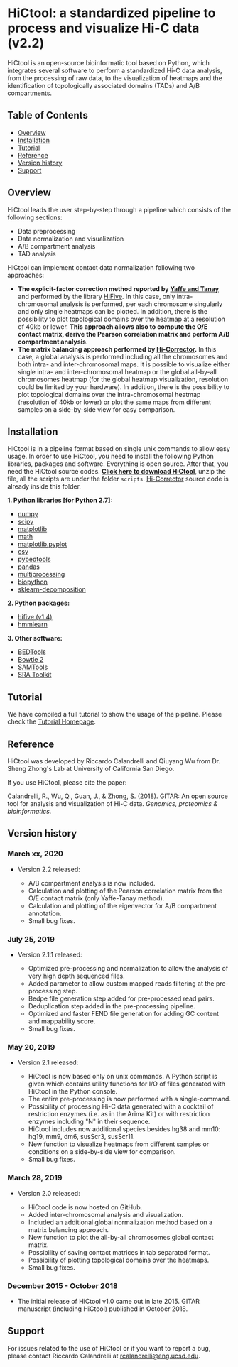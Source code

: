 # HiCtool: a standardized pipeline to process and visualize Hi-C data (v2.2)

HiCtool is an open-source bioinformatic tool based on Python, which integrates several software to perform a standardized Hi-C data analysis, from the processing of raw data, to the visualization of heatmaps and the identification of topologically associated domains (TADs) and A/B compartments.

## Table of Contents

- [Overview](#overview)
- [Installation](#installation)
- [Tutorial](#tutorial)
- [Reference](#reference)
- [Version history](#version-history)
- [Support](#support)

## Overview

HiCtool leads the user step-by-step through a pipeline which consists of the following sections:

- Data preprocessing
- Data normalization and visualization
- A/B compartment analysis
- TAD analysis

HiCtool can implement contact data normalization following two approaches: 

- **The explicit-factor correction method reported by [Yaffe and Tanay](https://www.nature.com/articles/ng.947)** and performed by the library [HiFive](https://genomebiology.biomedcentral.com/articles/10.1186/s13059-015-0806-y). In this case, only intra-chromosomal analysis is performed, per each chromosome singularly and only single heatmaps can be plotted. In addition, there is the possibility to plot topological domains over the heatmap at a resolution of 40kb or lower. **This approach allows also to compute the O/E contact matrix, derive the Pearson correlation matrix and perform A/B compartment analysis**.
- **The matrix balancing approach performed by [Hi-Corrector](https://www.ncbi.nlm.nih.gov/pmc/articles/PMC4380031/).** In this case, a global analysis is performed including all the chromosomes and both intra- and inter-chromosomal maps. It is possible to visualize either single intra- and inter-chromosomal heatmap or the global all-by-all chromosomes heatmap (for the global heatmap visualization, resolution could be limited by your hardware). In addition, there is the possibility to plot topological domains over the intra-chromosomal heatmap (resolution of 40kb or lower) or plot the same maps from different samples on a side-by-side view for easy comparison.

## Installation

HiCtool is in a pipeline format based on single unix commands to allow easy usage. In order to use HiCtool, you need to install the following Python libraries, packages and software. Everything is open source. After that, you need the HiCtool source codes. **[Click here to download HiCtool](https://github.com/Zhong-Lab-UCSD/HiCtool/archive/master.zip)**, unzip the file, all the scripts are under the folder ``scripts``. [Hi-Corrector](http://zhoulab.usc.edu/Hi-Corrector/) source code is already inside this folder.

**1. Python libraries [for Python 2.7]:**

- [numpy](http://scipy.org/)
- [scipy](http://scipy.org/)
- [matplotlib](http://matplotlib.org/)
- [math](https://docs.python.org/2/library/math.html)
- [matplotlib.pyplot](http://matplotlib.org/api/pyplot_api.html#module-matplotlib.pyplot/)
- [csv](https://docs.python.org/2/library/csv.html)
- [pybedtools](https://daler.github.io/pybedtools/)
- [pandas](https://pandas.pydata.org/)
- [multiprocessing](https://docs.python.org/2/library/multiprocessing.html)
- [biopython](http://biopython.org/)
- [sklearn-decomposition](https://scikit-learn.org/)

**2. Python packages:**

- [hifive (v1.4)](http://bxlab-hifive.readthedocs.org/en/latest/introduction.html)
- [hmmlearn](https://github.com/hmmlearn/hmmlearn)

**3. Other software:**

- [BEDTools](http://bedtools.readthedocs.org/en/latest/)
- [Bowtie 2](http://bowtie-bio.sourceforge.net/bowtie2/index.shtml)
- [SAMTools](http://samtools.sourceforge.net/)
- [SRA Toolkit](http://www.ncbi.nlm.nih.gov/Traces/sra/sra.cgi?view=toolkit_doc&f=fastq-dump)

## Tutorial

We have compiled a full tutorial to show the usage of the pipeline. Please check the [Tutorial Homepage](./tutorial/ReadMe.md).

## Reference

HiCtool was developed by Riccardo Calandrelli and Qiuyang Wu from Dr. Sheng Zhong's Lab at University of California San Diego. 

If you use HiCtool, please cite the paper: 

Calandrelli, R., Wu, Q., Guan, J., & Zhong, S. (2018). GITAR: An open source tool for analysis and visualization of Hi-C data. *Genomics, proteomics & bioinformatics.*

## Version history

### March xx, 2020

- Version 2.2 released:

   - A/B compartment analysis is now included.
   - Calculation and plotting of the Pearson correlation matrix from the O/E contact matrix (only Yaffe-Tanay method).
   - Calculation and plotting of the eigenvector for A/B compartment annotation.
   - Small bug fixes.

### July 25, 2019

- Version 2.1.1 released:

   - Optimized pre-processing and normalization to allow the analysis of very high depth sequenced files.
   - Added parameter to allow custom mapped reads filtering at the pre-processing step.
   - Bedpe file generation step added for pre-processed read pairs.
   - Deduplication step added in the pre-processing pipeline.
   - Optimized and faster FEND file generation for adding GC content and mappability score.
   - Small bug fixes.

### May 20, 2019

- Version 2.1 released:

   - HiCtool is now based only on unix commands. A Python script is given which contains utility functions for I/O of files generated with HiCtool in the Python console.
   - The entire pre-processing is now performed with a single-command.
   - Possibility of processing Hi-C data generated with a cocktail of restriction enzymes (i.e. as in the Arima Kit) or with restriction enzymes including "N" in their sequence.
   - HiCtool includes now additional species besides hg38 and mm10: hg19, mm9, dm6, susScr3, susScr11.
   - New function to visualize heatmaps from different samples or conditions on a side-by-side view for comparison.
   - Small bug fixes.

### March 28, 2019

- Version 2.0 released:

   - HiCtool code is now hosted on GitHub.
   - Added inter-chromosomal analysis and visualization.
   - Included an additional global normalization method based on a matrix balancing approach.
   - New function to plot the all-by-all chromosomes global contact matrix.
   - Possibility of saving contact matrices in tab separated format.
   - Possibility of plotting topological domains over the heatmaps.
   - Small bug fixes.

### December 2015 - October 2018

- The initial release of HiCtool v1.0 came out in late 2015. GITAR manuscript (including HiCtool) published in October 2018.

## Support

For issues related to the use of HiCtool or if you want to report a bug, please contact Riccardo Calandrelli at <rcalandrelli@eng.ucsd.edu>.
